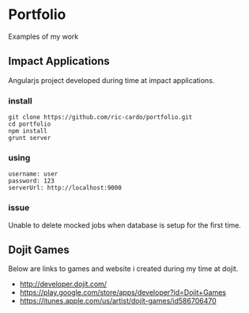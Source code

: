Portfolio
=========
Examples of my work

Impact Applications
----------
Angularjs project developed during time at impact applications.

### install
```
git clone https://github.com/ric-cardo/portfolio.git
cd portfolio
npm install
grunt server
```
### using
```
username: user
password: 123
serverUrl: http://localhost:9000
```
### issue
Unable to delete mocked jobs when database is setup for the first time.

Dojit Games
---------- 
Below are links to games and website i created during my time at dojit.

+ http://developer.dojit.com/
+ https://play.google.com/store/apps/developer?id=Dojit+Games
+ https://itunes.apple.com/us/artist/dojit-games/id586706470




